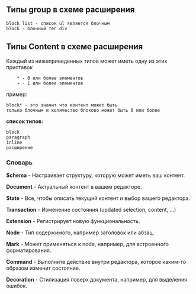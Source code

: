## Типы group в схеме расширения

    block list - список ul является блочным
    block - блочный тег div

## Типы Content в схеме расширения

Каждый из нижеприведенных типов может иметь одну из этих приставок

        * - 0 или более элементов
        + - 1 или более элементов

пример:

    block* - это значит что контент может быть 
    только блочным и количество блоково может быть 0 или более

**список типов:**

    block
    paragraph
    inline
    расширение

### Словарь

**Schema** - Настраивает структуру, которую может иметь ваш контент.

**Document** - Актуальный контент в вашем редакторе.

**State** - Все, чтобы описать текущий контент и выбор вашего редактора.

**Transaction** - Изменение состояния (updated selection, content, …)

**Extension** - Регистрирует новую функциональность.

**Node** - Тип содержимого, например заголовок или абзац.

**Mark** - Может применяться к node, например, для встроенного форматирования.

**Command** - Выполните действие внутри редактора, которое каким-то образом изменит состояние.

**Decoration** - Стилизация поверх документа, например, для выделения ошибок.
